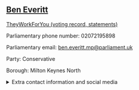 ## <a href="https://members.parliament.uk/member/4836/contact">Ben Everitt</a>

<a href="https://www.theyworkforyou.com/mp/25910/ben_everitt/milton_keynes_north">TheyWorkForYou (voting record, statements)</a> 

Parliamentary phone number: 02072195898 

Parliamentary email: ben.everitt.mp@parliament.uk 

Party: Conservative 

Borough: Milton Keynes North 

<details><summary>Extra contact information and social media</summary> 
<li>Website:</li>
<li>Twitter:</li>
<li>Constituency office phone number: 01908686830</li>
<li>Constituency office email: ben.everitt.mp@parliament.uk</li>
<li>Facebook:</li>
<li>Instagram:</li>
<li>Youtube:</li>
<li>Linkedin:</li>
<li>Government department phone number:</li>
<li>Government department email:</li>
<li>Threads:</li>
<li>Party office phone number:</li>
<li>Party office email:</li>
<li>Tiktok:</li>
</details>